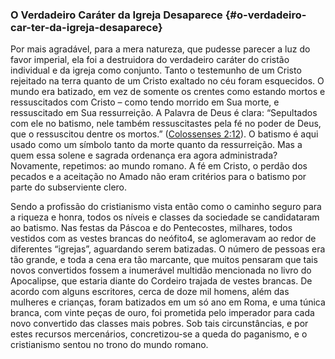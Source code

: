 ### O Verdadeiro Caráter da Igreja Desaparece {#o-verdadeiro-car-ter-da-igreja-desaparece}

Por mais agradável, para a mera natureza, que pudesse parecer a luz do favor imperial, ela foi a destruidora do verdadeiro caráter do cristão individual e da igreja como conjunto. Tanto o testemunho de um Cristo rejeitado na terra quanto de um Cristo exaltado no céu foram esquecidos. O mundo era batizado, em vez de somente os crentes como estando mortos e ressuscitados com Cristo – como tendo morrido em Sua morte, e ressuscitado em Sua ressurreição. A Palavra de Deus é clara: “Sepultados com ele no batismo, nele também ressuscitastes pela fé no poder de Deus, que o ressuscitou dentre os mortos.” ([Colossenses 2:12](http://bibliaonline.com.br/acf/cl/2/12)). O batismo é aqui usado como um símbolo tanto da morte quanto da ressurreição. Mas a quem essa solene e sagrada ordenança era agora administrada? Novamente, repetimos: ao mundo romano. A fé em Cristo, o perdão dos pecados e a aceitação no Amado não eram critérios para o batismo por parte do subserviente clero.

Sendo a profissão do cristianismo vista então como o caminho seguro para a riqueza e honra, todos os níveis e classes da sociedade se candidataram ao batismo. Nas festas da Páscoa e do Pentecostes, milhares, todos vestidos com as vestes brancas do neófito4, se aglomeravam ao redor de diferentes “igrejas”, aguardando serem batizadas. O número de pessoas era tão grande, e toda a cena era tão marcante, que muitos pensaram que tais novos convertidos fossem a inumerável multidão mencionada no livro do Apocalipse, que estaria diante do Cordeiro trajada de vestes brancas. De acordo com alguns escritores, cerca de doze mil homens, além das mulheres e crianças, foram batizados em um só ano em Roma, e uma túnica branca, com vinte peças de ouro, foi prometida pelo imperador para cada novo convertido das classes mais pobres. Sob tais circunstâncias, e por estes recursos mercenários, concretizou-se a queda do paganismo, e o cristianismo sentou no trono do mundo romano.